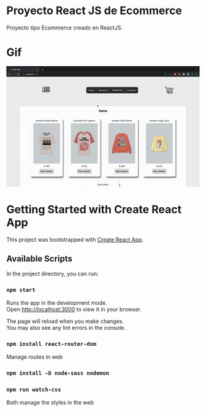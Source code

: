 # Proyecto React JS de Ecommerce
Proyecto tipo Ecommerce creado en ReactJS. 

# Gif

![image](https://github.com/davidcuellard/reactjs-ecommerce/blob/main/src/media/screen.gif?raw=true)    

# Getting Started with Create React App

This project was bootstrapped with [Create React App](https://github.com/facebook/create-react-app).

## Available Scripts

In the project directory, you can run:

### `npm start`

Runs the app in the development mode.\
Open [http://localhost:3000](http://localhost:3000) to view it in your browser.

The page will reload when you make changes.\
You may also see any lint errors in the console.

### `npm install react-router-dom`

Manage routes in web

### `npm install -D node-sass nodemon`
### `npm run watch-css`

Both manage the styles in the web